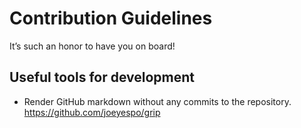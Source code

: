 # Contribution Guidelines

It’s such an honor to have you on board!

## Useful tools for development

- Render GitHub markdown without any commits to the repository.
  https://github.com/joeyespo/grip

